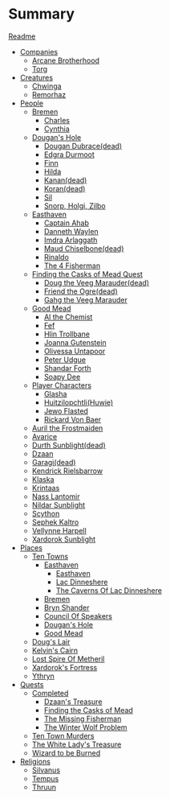 # Summary

[Readme](Readme.md)

- [Companies]()
	- [Arcane Brotherhood](Companies&Groups/Arcane%20Brotherhood.md)
	- [Torg](Companies&Groups/Torg.md)
- [Creatures]()
	- [Chwinga](Creatures/Chwinga.md)
	- [Remorhaz](Creatures/Remorhaz.md)
-  [People]()
	- [Bremen]()
		- [Charles](People/Bremen/Charles.md)
		- [Cynthia](People/Bremen/Cynthia.md)
	 - [Dougan's Hole]()
		- [Dougan Dubrace(dead)](People/Dougan's%20Hole/Dougan%20Dubrace(dead).md)
		- [Edgra Durmoot](People/Dougan's%20Hole/Edgra%20Durmoot.md)
		- [Finn](People/Dougan's%20Hole/Finn.md)
		- [Hilda](People/Dougan's%20Hole/Hilda.md)
		- [Kanan(dead)](People/Dougan's%20Hole/Kanan(dead).md)
		- [Koran(dead)](People/Dougan's%20Hole/Koran(dead).md)
		- [Sil](People/Dougan's%20Hole/Sil.md)
		- [Snorp, Holgi, Zilbo](People/Dougan's%20Hole/Snorp,%20Holgi,%20Zilbo.md)
	- [Easthaven]()
		- [Captain Ahab](People/Easthaven/Captain%20Ahab.md)
		- [Danneth Waylen](People/Easthaven/Danneth%20Waylen.md)
		- [Imdra Arlaggath](People/Easthaven/Imdra%20Arlaggath.md)
		- [Maud Chiselbone(dead)](People/Easthaven/Maud%20Chiselbone(dead).md)
		- [Rinaldo](People/Easthaven/Rinaldo.md)
		- [The 4 Fisherman](People/Easthaven/The%204%20Fisherman.md)
	- [Finding the Casks of Mead Quest]()
		- [Doug the Veeg Marauder(dead)](People/Finding%20the%20Casks%20of%20Mead%20Quest/Doug%20the%20Veeg%20Marauder(dead).md)
		- [Friend the Ogre(dead)](People/Finding%20the%20Casks%20of%20Mead%20Quest/Friend%20the%20Ogre(dead).md)
		- [Gahg the Veeg Marauder](People/Finding%20the%20Casks%20of%20Mead%20Quest/Gahg%20the%20Veeg%20Marauder.md)
	- [Good Mead]()
		- [Al the Chemist](People/Good%20Mead/Al%20the%20Chemist.md)
		- [Fef](People/Good%20Mead/Fef.md)
		- [Hlin Trollbane](People/Good%20Mead/Hlin%20Trollbane.md)
		- [Joanna Gutenstein](People/Good%20Mead/Joanna%20Gutenstein.md)
		- [Olivessa Untapoor](People/Good%20Mead/Olivessa%20Untapoor.md)
		- [Peter Udgue](People/Good%20Mead/Peter%20Udgue.md)
		- [Shandar Forth](People/Good%20Mead/Shandar%20Forth.md)
		- [Soapy Dee](People/Good%20Mead/Soapy%20Dee.md)
	- [Player Characters]()
		- [Glasha](People/Player%20Characters/Glasha.md)
		- [Huitzilopchtli(Huwie)](People/Player%20Characters/Huitzilopchtli(Huwie).md)
		- [Jewo Flasted](People/Player%20Characters/Jewo%20Flasted.md)
		- [Rickard Von Baer](People/Player%20Characters/Rickard%20Von%20Baer.md)
	- [Auril the Frostmaiden](People/Auril%20the%20Frostmaiden.md)
	- [Avarice](People/Avarice.md)
	- [Durth Sunblight(dead)](People/Durth%20Sunblight(dead).md)
	- [Dzaan](People/Dzaan.md)
	- [Garagi(dead)](People/Garagi(dead).md)
	- [Kendrick Rielsbarrow](People/Kendrick%20Rielsbarrow.md)
	- [Klaska](People/Klaska.md)
	- [Krintaas](People/Krintaas.md)
	- [Nass Lantomir](People/Nass%20Lantomir.md)
	- [Nildar Sunblight](People/Nildar%20Sunblight.md)
	- [Scython](People/Scython.md)
	- [Sephek Kaltro](People/Sephek%20Kaltro.md)
	- [Vellynne Harpell](People/Vellynne%20Harpell.md)
	- [Xardorok Sunblight](People/Xardorok%20Sunblight.md)
- [Places]()
	- [Ten Towns]()
		- [Easthaven]()
			- [Easthaven](Places/Ten%20Towns/Easthaven/Easthaven.md)
			- [Lac Dinneshere](Places/Ten%20Towns/Easthaven/Lac%20Dinneshere.md)
			- [The Caverns Of Lac Dinneshere](Places/Ten%20Towns/Easthaven/The%20Caverns%20Of%20Lac%20Dinneshere.md)
		- [Bremen](Places/Ten%20Towns/Bremen.md)
		- [Bryn Shander](Places/Ten%20Towns/Bryn%20Shander.md)
		- [Council Of Speakers](Places/Ten%20Towns/Council%20Of%20Speakers.md)
		- [Dougan's Hole](Places/Ten%20Towns/Dougan's%20Hole.md)
		- [Good Mead](Places/Ten%20Towns/Good%20Mead.md)
	- [Doug's Lair](Places/Doug's%20Lair.md)
	- [Kelvin's Cairn](Places/Kelvin's%20Cairn.md)
	- [Lost Spire Of Metheril](Places/Lost%20Spire%20Of%20Metheril.md)
	- [Xardorok's Fortress](Places/Xardorok's%20Fortress.md)
	- [Ythryn](Places/Ythryn.md)
- [Quests]()
	- [Completed]()
		- [Dzaan's Treasure](Quests/Completed/Dzaan's%20Treasure.md)
		- [Finding the Casks of Mead](Quests/Completed/Finding%20the%20Casks%20of%20Mead.md)
		- [The Missing Fisherman](Quests/Completed/The%20Missing%20Fisherman.md)
		- [The Winter Wolf Problem](Quests/Completed/The%20Winter%20Wolf%20Problem.md)
	- [Ten Town Murders](Quests/Ten%20Town%20Murders.md)
	- [The White Lady's Treasure](Quests/The%20White%20Lady's%20Treasure.md)
	- [Wizard to be Burned](Quests/Wizard%20to%20be%20Burned.md)
- [Religions]()
	- [Silvanus](Religions/Silvanus.md)
	- [Tempus](Religions/Tempus.md)
	- [Thruun](Religions/Thruun.md)

